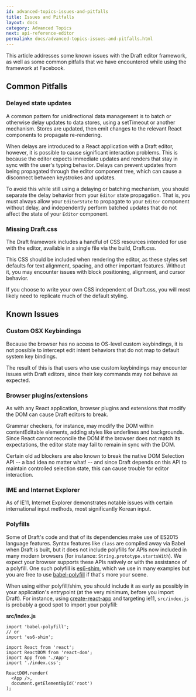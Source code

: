 ```yaml
---
id: advanced-topics-issues-and-pitfalls
title: Issues and Pitfalls
layout: docs
category: Advanced Topics
next: api-reference-editor
permalink: docs/advanced-topics-issues-and-pitfalls.html
---
```


This article addresses some known issues with the Draft editor framework, as
well as some common pitfalls that we have encountered while using the framework
at Facebook.

## Common Pitfalls

### Delayed state updates

A common pattern for unidirectional data management is to batch or otherwise
delay updates to data stores, using a setTimeout or another mechanism. Stores are
updated, then emit changes to the relevant React components to propagate
re-rendering.

When delays are introduced to a React application with a Draft editor, however,
it is possible to cause significant interaction problems. This is because the
editor expects immediate updates and renders that stay in sync with the user's typing
behavior. Delays can prevent updates from being propagated through the editor
component tree, which can cause a disconnect between keystrokes and updates.

To avoid this while still using a delaying or batching mechanism, you should
separate the delay behavior from your `Editor` state propagation. That is,
you must always allow your `EditorState` to propagate to your `Editor`
component without delay, and independently perform batched updates that do
not affect the state of your `Editor` component.

### Missing Draft.css

The Draft framework includes a handful of CSS resources intended for use with
the editor, available in a single file via the build, Draft.css.

This CSS should be included when rendering the editor, as these styles set defaults
for text alignment, spacing, and other important features. Without it, you may
encounter issues with block positioning, alignment, and cursor behavior.

If you choose to write your own CSS independent of Draft.css, you will most
likely need to replicate much of the default styling.

## Known Issues

### Custom OSX Keybindings

Because the browser has no access to OS-level custom keybindings, it is not
possible to intercept edit intent behaviors that do not map to default system
key bindings.

The result of this is that users who use custom keybindings may encounter
issues with Draft editors, since their key commands may not behave as expected.

### Browser plugins/extensions

As with any React application, browser plugins and extensions that modify the
DOM can cause Draft editors to break.

Grammar checkers, for instance, may modify the DOM within contentEditable
elements, adding styles like underlines and backgrounds. Since React cannot
reconcile the DOM if the browser does not match its expectations,
the editor state may fail to remain in sync with the DOM.

Certain old ad blockers are also known to break the native DOM Selection
API -- a bad idea no matter what! -- and since Draft depends on this API to
maintain controlled selection state, this can cause trouble for editor
interaction.

### IME and Internet Explorer

As of IE11, Internet Explorer demonstrates notable issues with certain international
input methods, most significantly Korean input.

### Polyfills

Some of Draft's code and that of its dependencies make use of ES2015 language
features. Syntax features like `class` are compiled away via Babel when Draft is
built, but it does not include polyfills for APIs now included in many modern
browsers (for instance: `String.prototype.startsWith`). We expect your browser
supports these APIs natively or with the assistance of a polyfill. One such
polyfill is [es6-shim](https://github.com/es-shims/es6-shim), which we use in
many examples but you are free to use
[babel-polyfill](https://babeljs.io/docs/usage/polyfill/) if that's more
your scene.

When using either polyfill/shim, you should include it as early as possibly in
your application's entrypoint (at the very minimum, before you import Draft).
For instance, using
[create-react-app](https://github.com/facebookincubator/create-react-app) and
targeting ie11, `src/index.js` is probably a good spot to import your polyfill:

**src/index.js**

```
import 'babel-polyfill';
// or
import 'es6-shim';

import React from 'react';
import ReactDOM from 'react-dom';
import App from './App';
import './index.css';

ReactDOM.render(
  <App />,
  document.getElementById('root')
);
```
